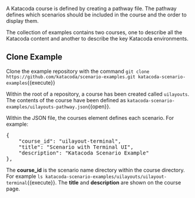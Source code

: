 A Katacoda course is defined by creating a pathway file. The pathway defines which scenarios should be included in the course and the order to display them.

The collection of examples contains two courses, one to describe all the Katacoda content and another to describe the key Katacoda environments.

## Clone Example

Clone the example repository with the command `git clone https://github.com/katacoda/scenario-examples.git katacoda-scenario-examples`{{execute}}

Within the root of a repository, a course has been created called `uilayouts`. The contents of the course have been defined as `katacoda-scenario-examples/uilayouts-pathway.json`{{open}}.

Within the JSON file, the courses element defines each scenario. For example:

<pre class="file">
{
    "course_id": "uilayout-terminal",
    "title": "Scenario with Terminal UI",
    "description": "Katacoda Scenario Example"
},
</pre>

The **course_id** is the scenario name directory within the course directory. For example `ls katacoda-scenario-examples/uilayouts/uilayout-terminal`{{execute}}. The **title** and **description** are shown on the course page. 